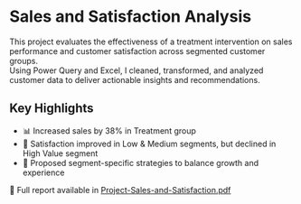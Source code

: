 # Sales and Satisfaction Analysis

This project evaluates the effectiveness of a treatment intervention on sales performance and customer satisfaction across segmented customer groups.  
Using Power Query and Excel, I cleaned, transformed, and analyzed customer data to deliver actionable insights and recommendations.

## Key Highlights
- 📊 Increased sales by 38% in Treatment group
- 🤝 Satisfaction improved in Low & Medium segments, but declined in High Value segment
- 🧠 Proposed segment-specific strategies to balance growth and experience

📄 Full report available in [Project-Sales-and-Satisfaction.pdf](./Project-Sales-and-Satisfaction.pdf)
